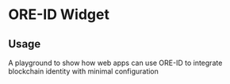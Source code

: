 # ORE-ID Widget

## Usage
A playground to show how web apps can use ORE-ID to integrate blockchain identity with minimal configuration
